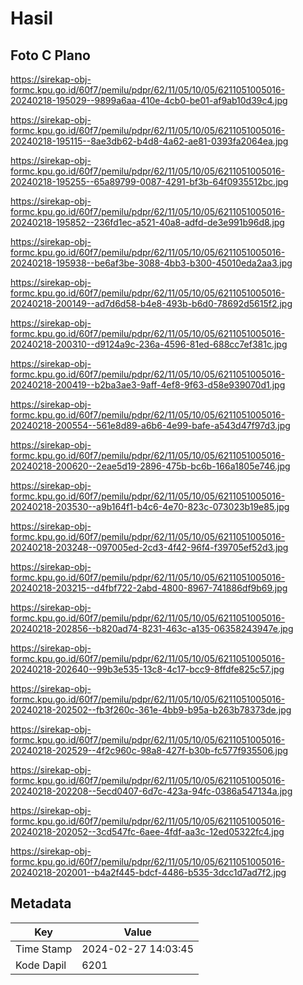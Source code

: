 # Hasil

## Foto C Plano

https://sirekap-obj-formc.kpu.go.id/60f7/pemilu/pdpr/62/11/05/10/05/6211051005016-20240218-195029--9899a6aa-410e-4cb0-be01-af9ab10d39c4.jpg

https://sirekap-obj-formc.kpu.go.id/60f7/pemilu/pdpr/62/11/05/10/05/6211051005016-20240218-195115--8ae3db62-b4d8-4a62-ae81-0393fa2064ea.jpg

https://sirekap-obj-formc.kpu.go.id/60f7/pemilu/pdpr/62/11/05/10/05/6211051005016-20240218-195255--65a89799-0087-4291-bf3b-64f0935512bc.jpg

https://sirekap-obj-formc.kpu.go.id/60f7/pemilu/pdpr/62/11/05/10/05/6211051005016-20240218-195852--236fd1ec-a521-40a8-adfd-de3e991b96d8.jpg

https://sirekap-obj-formc.kpu.go.id/60f7/pemilu/pdpr/62/11/05/10/05/6211051005016-20240218-195938--be6af3be-3088-4bb3-b300-45010eda2aa3.jpg

https://sirekap-obj-formc.kpu.go.id/60f7/pemilu/pdpr/62/11/05/10/05/6211051005016-20240218-200149--ad7d6d58-b4e8-493b-b6d0-78692d5615f2.jpg

https://sirekap-obj-formc.kpu.go.id/60f7/pemilu/pdpr/62/11/05/10/05/6211051005016-20240218-200310--d9124a9c-236a-4596-81ed-688cc7ef381c.jpg

https://sirekap-obj-formc.kpu.go.id/60f7/pemilu/pdpr/62/11/05/10/05/6211051005016-20240218-200419--b2ba3ae3-9aff-4ef8-9f63-d58e939070d1.jpg

https://sirekap-obj-formc.kpu.go.id/60f7/pemilu/pdpr/62/11/05/10/05/6211051005016-20240218-200554--561e8d89-a6b6-4e99-bafe-a543d47f97d3.jpg

https://sirekap-obj-formc.kpu.go.id/60f7/pemilu/pdpr/62/11/05/10/05/6211051005016-20240218-200620--2eae5d19-2896-475b-bc6b-166a1805e746.jpg

https://sirekap-obj-formc.kpu.go.id/60f7/pemilu/pdpr/62/11/05/10/05/6211051005016-20240218-203530--a9b164f1-b4c6-4e70-823c-073023b19e85.jpg

https://sirekap-obj-formc.kpu.go.id/60f7/pemilu/pdpr/62/11/05/10/05/6211051005016-20240218-203248--097005ed-2cd3-4f42-96f4-f39705ef52d3.jpg

https://sirekap-obj-formc.kpu.go.id/60f7/pemilu/pdpr/62/11/05/10/05/6211051005016-20240218-203215--d4fbf722-2abd-4800-8967-741886df9b69.jpg

https://sirekap-obj-formc.kpu.go.id/60f7/pemilu/pdpr/62/11/05/10/05/6211051005016-20240218-202856--b820ad74-8231-463c-a135-06358243947e.jpg

https://sirekap-obj-formc.kpu.go.id/60f7/pemilu/pdpr/62/11/05/10/05/6211051005016-20240218-202640--99b3e535-13c8-4c17-bcc9-8ffdfe825c57.jpg

https://sirekap-obj-formc.kpu.go.id/60f7/pemilu/pdpr/62/11/05/10/05/6211051005016-20240218-202502--fb3f260c-361e-4bb9-b95a-b263b78373de.jpg

https://sirekap-obj-formc.kpu.go.id/60f7/pemilu/pdpr/62/11/05/10/05/6211051005016-20240218-202529--4f2c960c-98a8-427f-b30b-fc577f935506.jpg

https://sirekap-obj-formc.kpu.go.id/60f7/pemilu/pdpr/62/11/05/10/05/6211051005016-20240218-202208--5ecd0407-6d7c-423a-94fc-0386a547134a.jpg

https://sirekap-obj-formc.kpu.go.id/60f7/pemilu/pdpr/62/11/05/10/05/6211051005016-20240218-202052--3cd547fc-6aee-4fdf-aa3c-12ed05322fc4.jpg

https://sirekap-obj-formc.kpu.go.id/60f7/pemilu/pdpr/62/11/05/10/05/6211051005016-20240218-202001--b4a2f445-bdcf-4486-b535-3dcc1d7ad7f2.jpg


## Metadata

| Key        | Value               |
| ---------- | ------------------- |
| Time Stamp | 2024-02-27 14:03:45 |
| Kode Dapil | 6201                |



